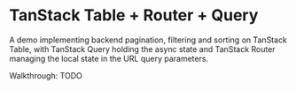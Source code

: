 # TanStack Table + Router + Query

A demo implementing backend pagination, filtering and sorting on TanStack Table, with TanStack Query holding the async state and TanStack Router managing the local state in the URL query parameters.

Walkthrough: TODO
